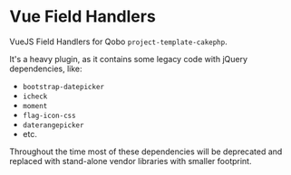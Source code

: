 # Vue Field Handlers

VueJS Field Handlers for Qobo `project-template-cakephp`.

It's a heavy plugin, as it contains some legacy code with jQuery dependencies, like:

* `bootstrap-datepicker`
* `icheck`
* `moment`
* `flag-icon-css`
* `daterangepicker`
* etc.

Throughout the time most of these dependencies will be deprecated and replaced with stand-alone vendor libraries with smaller footprint.
